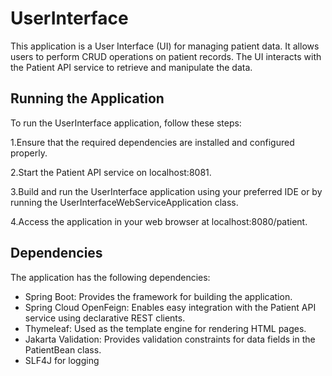 # UserInterface

This application is a User Interface (UI) for managing patient data. 
It allows users to perform CRUD operations on patient records. 
The UI interacts with the Patient API service to retrieve and manipulate the data.

## Running the Application

To run the UserInterface application, follow these steps:

1.Ensure that the required dependencies are installed and configured properly.

2.Start the Patient API service on localhost:8081.

3.Build and run the UserInterface application using your preferred IDE or by running the UserInterfaceWebServiceApplication class.

4.Access the application in your web browser at localhost:8080/patient.

## Dependencies

The application has the following dependencies:

- Spring Boot: Provides the framework for building the application.
- Spring Cloud OpenFeign: Enables easy integration with the Patient API service using declarative REST clients.
- Thymeleaf: Used as the template engine for rendering HTML pages.
- Jakarta Validation: Provides validation constraints for data fields in the PatientBean class.
- SLF4J for logging